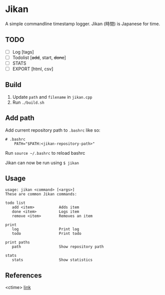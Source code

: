# Jikan
A simple commandline timestamp logger.  Jikan (時間) is Japanese for time.

## TODO
- [ ] Log [tags]
- [ ] Todolist [~~add~~, start, ~~done~~]
- [ ] STATS 
- [ ] EXPORT [html, csv]

## Build
1. Update `path` and `filename` in `jikan.cpp`
2. Run ` ./build.sh `

## Add path
Add current repository path to `.bashrc` like so:
```
# .bashrc 
    PATH="$PATH:<jikan-repository-path>"
```
Run `source ~/.bashrc` to reload bashrc

Jikan can now be run using `$ jikan`

## Usage
``` 
usage: jikan <command> [<args>]
These are common Jikan commands:

todo list
   add <item>           Adds item
   done <item>          Logs item
   remove <item>        Removes an item

print
   log                  Print log
   todo                 Print todo

print paths
   path                 Show repository path

stats
   stats                Show statistics
```
## References
&lt;ctime&gt; [link](https://www.tutorialspoint.com/cplusplus/cpp_date_time.htm)

